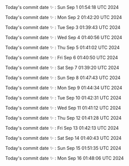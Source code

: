 Today's commit date ✨ : Sun Sep 1 01:54:18 UTC 2024 

Today's commit date ✨ : Mon Sep 2 01:42:20 UTC 2024 

Today's commit date ✨ : Tue Sep 3 01:39:43 UTC 2024 

Today's commit date ✨ : Wed Sep 4 01:40:56 UTC 2024 

Today's commit date ✨ : Thu Sep 5 01:41:02 UTC 2024 

Today's commit date ✨ : Fri Sep 6 01:40:50 UTC 2024 

Today's commit date ✨ : Sat Sep 7 01:39:20 UTC 2024 

Today's commit date ✨ : Sun Sep 8 01:47:43 UTC 2024 

Today's commit date ✨ : Mon Sep 9 01:44:34 UTC 2024 

Today's commit date ✨ : Tue Sep 10 01:42:31 UTC 2024 

Today's commit date ✨ : Wed Sep 11 01:41:12 UTC 2024 

Today's commit date ✨ : Thu Sep 12 01:41:28 UTC 2024 

Today's commit date ✨ : Fri Sep 13 01:42:13 UTC 2024 

Today's commit date ✨ : Sat Sep 14 01:40:43 UTC 2024 

Today's commit date ✨ : Sun Sep 15 01:51:35 UTC 2024 

Today's commit date ✨ : Mon Sep 16 01:48:06 UTC 2024 

